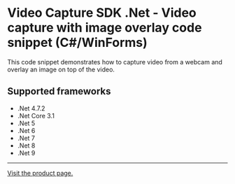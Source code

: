 ﻿# Video Capture SDK .Net - Video capture with image overlay code snippet (C#/WinForms)

This code snippet demonstrates how to capture video from a webcam and overlay an image on top of the video.

## Supported frameworks

* .Net 4.7.2
* .Net Core 3.1
* .Net 5
* .Net 6
* .Net 7
* .Net 8
* .Net 9

---

[Visit the product page.](https://www.visioforge.com/video-capture-sdk-net)
